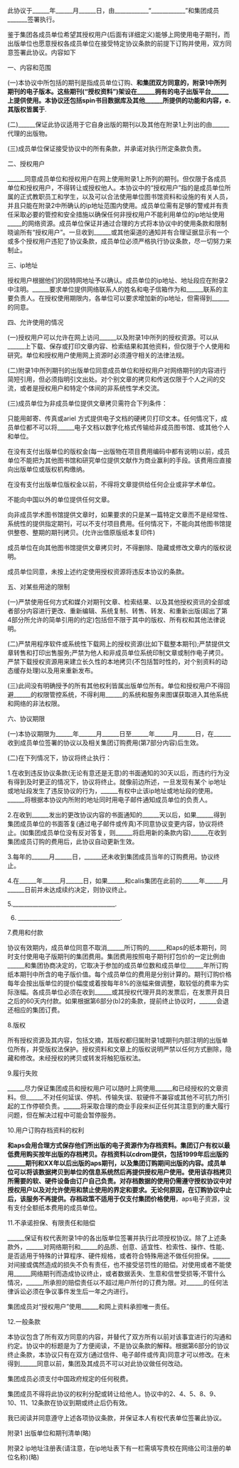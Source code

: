 
 


此协议于______年______月______日，由____________“____________”和集团成员_______签署执行。


鉴于集团各成员单位希望其授权用户(后面有详细定义)能够上网使用电子期刊，而出版单位也愿意授权各成员单位在接受特定协议条款的前提下订购并使用，双方同意签署此协议。内容如下


一、内容和范围


(一)本协议中所包括的期刊是指成员单位订购、______和集团双方同意的，附录1中所列期刊的电子版本。这些期刊(“授权资料”)架设在______拥有的电子出版平台______上提供使用。本协议还包括spin书目数据库及其他______所提供的功能和内容，e.其版权皆属于______.


(二)______保证此协议适用于它自身出版的期刊以及其他在附录1上列出的由______代理的出版物。


(三)成员单位保证接受协议中的所有条款，并承诺对执行所定条款负责。


二、授权用户


______同意成员单位和授权用户在网上使用附录1上所列的期刊。但仅限于各成员单位和授权用户，不得转让或授权他人。本协议中的“授权用户”指的是成员单位所属的正式教职员工和学生，以及可以合法使用单位图书馆资料和设施的有关人员，并且只能在附录2中所确认的ip地址范围内使用。成员单位需有足够的警戒并有责任采取必要的管控和安全措施以确保任何非授权用户不能利用单位的ip地址使用_____的网络资源。成员单位保证并通过合理的方式将本协议中的使用条款和限制晓谕所有“授权用户”。一旦收到______或其他渠道的通知并有合理证据显示有一个或多个授权用户违犯了协议条款，成员单位必须严格执行协议条款，尽一切努力来制止。


三、ip地址


授权用户根据他们的因特网地址予以确认。成员单位的ip地址、地址段应在附录2中注明。______要求单位提供网络联系人的姓名和电子信箱作为和______联系的主要负责人。在授权使用期限内，各单位可以要求增加新的ip地址，但需得到______的同意。


四、允许使用的情况


(一)授权用户可以允许在网上访问______以及附录1中所列的授权资源。可以从______上下载、保存或打印文章内容、检索结果和其他资料，但仅限于个人使用和研究。单位和授权用户使用网上资源时必须遵守相关的法律法规。


(二)附录1中所列期刊的出版单位同意成员单位和授权用户对网络期刊的内容进行简短引用，但必须指明引文出处。对个别文章的拷贝和传送仅限于个人之间的交流，或者是授权用户和特定个体间的非系统性学术交流。


(三)成员单位为非成员单位提供文章拷贝需符合下列条件：


只能用邮寄、传真或ariel 方式提供电子文档的硬拷贝打印文本。任何情况下，成员单位都不可以将______电子文档以数字化格式传输给非成员图书馆、或其他个人和单位。


在没有支付出版单位的版权金(每一出版物在项目费用编码中都有说明)以前，成员单位不能把为其他图书馆和研究单位提供文献作为商业赢利的手段。该费用应直接向出版单位或版权机构缴纳。


在没有支付出版单位版权金以前，不得将文章提供给任何企业或非学术单位。


不能向中国以外的单位提供任何文章。


向非成员学术图书馆提供文章时，如果要求的只是某一篇特定文章而不是经常性、系统性的提供指定期刊，可以不支付项目费用。任何情况下，不能向其他图书馆提供整卷、整期的期刊拷贝。(允许出借原版纸本复印件)


成员单位在向其他图书馆提供文章拷贝时，不得删除、隐藏或修改文章内的版权说明。


成员单位同意，未按上述约定使用授权资源将违反本协议的条款。


五、对某些用途的限制


(一)严禁使用任何方式和媒介对期刊文章、检索结果、以及其他授权资讯的全部或者部分内容进行更改、重新编辑、系统复制、转售、转发、和重新出版(超出了第4部分所允许的简单引用的约定)包括但不限于其中的版权、所有权和其他法律说明。


(二)严禁用程序软件或系统性下载网上的授权资源(比如下载整本期刊);严禁提供文章转售和打印出售服务;严禁为他人和非成员单位系统印制文章或制作电子拷贝。严禁下载授权资源用来建立长久性的本地拷贝(不包括暂时性的，对个别资料的动态缓存处理)以及用来重新发布。


(三)此间没有明确授予的所有其他权利皆属出版单位所有。单位和授权用户不得回避______的权限管控系统，不得利用______的系统和服务来图谋获取进入其他系统和网络的非法权限。


六、协议期限


(一)本协议期限为______年______月______日至______年______月______日，在______收到成员单位签署的协议以及相关集团订购费用(第7部分内容)后生效。


(二)在下列情况下，协议将终止执行：


1.在收到违反协议条款(无论有意还是无意)的书面通知的30天以后，而违约行为没有得到及时更正的情况下，协议将终止。就像前边所述，一旦发现有某个 ip地址或地址段发生了违反协议的行为，______有权中止该ip地址或地址段的使用。______将根据本协议内所附的地址同时用电子邮件通知成员单位的负责人。


2.在收到______发出的更改协议内容的书面通知的______天以后，如果______得到集团成员单位的书面答复(通过电子邮件或传真)不同意协议变更内容，协议将终止。(如集团成员单位没有反对答复，则______将启用新的条款内容)______在收到集团成员订购的费用后，此协议自动更新生效。


3.每年的______月______日，______还未收到集团成员当年的订购费用。协议终止。


4.在______年______月______日，如果______和calis集团在此前的______年______月______日前并未达成续约决定，则协议终止。


5.____________________________________.


6. ____________________________________.


7.费用和付款


协议有效期内，成员单位同意不取消______所订购的______和aps的纸本期刊，同时支付使用电子版期刊的集团费用。集团费用按照电子期刊打包价的一定比例由______和集团协商决定的，它取决于参加的成员单位数和成员单位______年所订购纸本期刊中所含的电子版价值。每个成员单位的费用是分别计算的。期刊订购价格每年会按出版单位的提价幅度或着按每年8%的涨幅来做调整，取较低的费率为实际涨幅。各成员单位必须在收到______或其授权代理开具的发票后，在发票开具日之后的60天内付款。如果根据第6部分(b)2的条款，提前终止协议时，______会退还相应的集团订费。


8.版权


所有授权资源及其内容，包括文摘，其版权都归属附录1或期刊内部注明的出版单位所有，并受版权法保护。授权资料和文章上的版权说明严禁以任何方式删除，隐藏和修改。未经授权的拷贝或转发将触犯版权法。


9.履行失败


______尽力保证集团成员和授权用户可以随时上网使用______和已经授权的文章资料。但______不对任何延误、停机、传输失误、软硬件不兼容或其他不可抗力所引起的工作停顿负责。______将采取合理的商业手段来纠正任何其注意到的重大履行问题，但在解决过程中可能会暂停服务。


10.用户订购存档资料的权利


______和aps会用合理方式保存他们所出版的电子资源作为存档资料。集团订户有权以最低费用购买按年出版的存档拷贝。存档资料以cdrom提供，包括1999年后出版的______期刊和XX年以后出版的aps期刊，以及集团订购期间出版的内容。成员单位可以将该数据拷贝到单位的信息系统然后再提供授权用户使用。使用该存档拷贝所需要的软、硬件设备由订户自己负责。对存档数据的使用仍需遵守授权协议中对授权用户以及对允许使用和禁止使用的界定和要求。无论何原因，在订购协议中止后，该服务不再提供。存档政策不适用于仅支付集团价格使用______，aps电子资源，没有支付全额纸本费用的成员单位。


11.不承诺担保、有限责任和赔偿


______保证有权代表附录1中的各出版单位签署并执行此项授权协议。除了上述条款外，______对网络期刊和______的品质、创意、适宜性、检索性、操作、性能、是否适用于特殊的计算程序、硬件规格，或者符合特殊用途不做任何担保。______对间接或偶然造成的损失不负有责任，也不接受惩罚性的赔偿。对使用或者不能使用______网络期刊而造成协议终止，或者数据丢失、生意和信誉受损等;不管什么情况，______所承担的赔偿责任以不超过用户所付的订费为限。对______的任何法律诉讼必须在争议事件发生后一年之内进行。


集团成员对“授权用户”使用______和网上资料承担唯一责任。


12.一般条款


本协议包含了所有双方同意的内容，并替代了双方所有以前对该事宜进行的沟通和约定。协议中的标题是为了方便阅读，不是协议条款的解释。根据第6部分的协议终止条款，本协议只有在双方(通过信件、电子邮件或传真)同意才可以修改。在未得到______同意以前，集团及其成员不可以对此协议做任何改动。


集团成员必须支付中国政府规定的任何税费。


集团成员不得将此协议的权利分配或转让给他人。协议中的2、4、5、8、9、10、11、12条款在协议到期或终止后仍有效。


我已阅读并同意遵守上述各项协议条款，并保证本人有权代表单位签署此协议。


附录1 出版单位和期刊清单(略)


附录2 ip地址注册表(请注意，在ip地址表下有一栏需填写贵校在网络公司注册的单位名称)(略)
 


 

 
 
 
 
 
  


  
 

  


  


  
 
 
 
 

